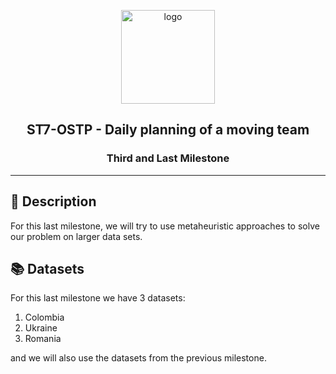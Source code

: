 <p align="center">
    <img width="150" src="https://decisionbrain.com/wp-content/uploads/2019/04/DB-Logo-New-Slogan.png" alt="logo">
</p>

<h2 align="center">ST7-OSTP - Daily planning of a moving team</h2>
<h3 align="center">Third and Last Milestone</h3>

---

## 🔎 Description

For this last milestone, we will try to use metaheuristic approaches to solve our problem on larger data sets. 

## 📚 Datasets

For this last milestone we have 3 datasets:
1. Colombia
2. Ukraine
3. Romania

and we will also use the datasets from the previous milestone.